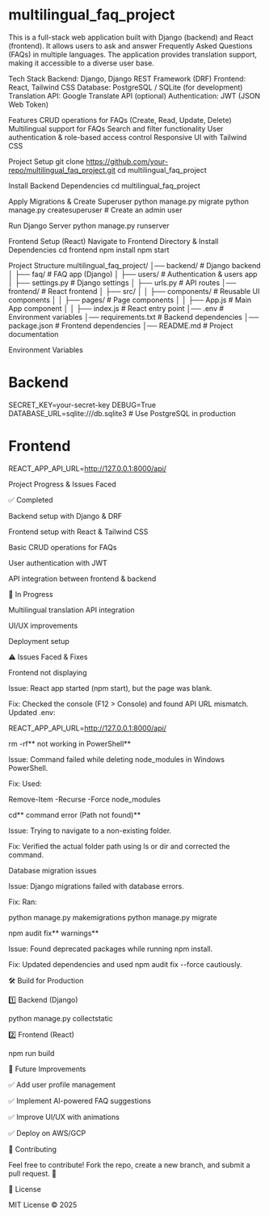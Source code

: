 # multilingual_faq_project
This is a full-stack web application built with Django (backend) and React (frontend). It allows users to ask and answer Frequently Asked Questions (FAQs) in multiple languages. The application provides translation support, making it accessible to a diverse user base.

Tech Stack
Backend: Django, Django REST Framework (DRF)
Frontend: React, Tailwind CSS
Database: PostgreSQL / SQLite (for development)
Translation API: Google Translate API (optional)
Authentication: JWT (JSON Web Token)

Features
CRUD operations for FAQs (Create, Read, Update, Delete)
Multilingual support for FAQs
Search and filter functionality
User authentication & role-based access control
Responsive UI with Tailwind CSS

Project Setup
git clone https://github.com/your-repo/multilingual_faq_project.git
cd multilingual_faq_project

Install Backend Dependencies
cd multilingual_faq_project

Apply Migrations & Create Superuser
python manage.py migrate
python manage.py createsuperuser  # Create an admin user

 Run Django Server
 python manage.py runserver

 Frontend Setup (React)
 Navigate to Frontend Directory & Install Dependencies
cd frontend
npm install
npm start

 Project Structure
 multilingual_faq_project/
│── backend/               # Django backend
│   ├── faq/               # FAQ app (Django)
│   ├── users/             # Authentication & users app
│   ├── settings.py        # Django settings
│   ├── urls.py            # API routes
│── frontend/              # React frontend
│   ├── src/
│   │   ├── components/    # Reusable UI components
│   │   ├── pages/         # Page components
│   │   ├── App.js         # Main App component
│   │   ├── index.js       # React entry point
│── .env                   # Environment variables
│── requirements.txt       # Backend dependencies
│── package.json           # Frontend dependencies
│── README.md              # Project documentation

 Environment Variables
 # Backend
SECRET_KEY=your-secret-key
DEBUG=True
DATABASE_URL=sqlite:///db.sqlite3  # Use PostgreSQL in production

# Frontend
REACT_APP_API_URL=http://127.0.0.1:8000/api/


 Project Progress & Issues Faced

✅ Completed

Backend setup with Django & DRF

Frontend setup with React & Tailwind CSS

Basic CRUD operations for FAQs

User authentication with JWT

API integration between frontend & backend

🚧 In Progress

Multilingual translation API integration

UI/UX improvements

Deployment setup

⚠️ Issues Faced & Fixes

Frontend not displaying

Issue: React app started (npm start), but the page was blank.

Fix: Checked the console (F12 > Console) and found API URL mismatch. Updated .env:

REACT_APP_API_URL=http://127.0.0.1:8000/api/

rm -rf** not working in PowerShell**

Issue: Command failed while deleting node_modules in Windows PowerShell.

Fix: Used:

Remove-Item -Recurse -Force node_modules

cd** command error (Path not found)**

Issue: Trying to navigate to a non-existing folder.

Fix: Verified the actual folder path using ls or dir and corrected the command.

Database migration issues

Issue: Django migrations failed with database errors.

Fix: Ran:

python manage.py makemigrations
python manage.py migrate

npm audit fix** warnings**

Issue: Found deprecated packages while running npm install.

Fix: Updated dependencies and used npm audit fix --force cautiously.

🛠 Build for Production

1️⃣ Backend (Django)

python manage.py collectstatic

2️⃣ Frontend (React)

npm run build

🎯 Future Improvements

✅ Add user profile management

✅ Implement AI-powered FAQ suggestions

✅ Improve UI/UX with animations

✅ Deploy on AWS/GCP

🤝 Contributing

Feel free to contribute! Fork the repo, create a new branch, and submit a pull request. 🚀

📜 License

MIT License © 2025
 
